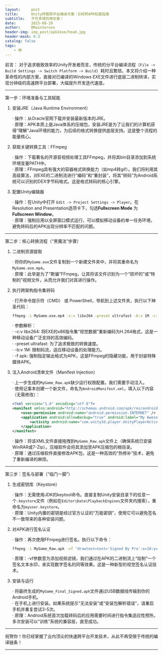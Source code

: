 ```yaml
---
layout:     post
title:      Unity终极跨平台编译方案：EXE转APK权威指南
subtitle:   不可多得的神文章！
date:       2025-08-29
author:     DRwinterovo
header-img: img_post/apk2exe/head.jpg
header-mask: 0.3
catalog: false
tags:
    - 神
---
```


前言： 对于追求极致效率的Unity开发者而言，传统的分平台编译流程（`File -> Build Settings -> Switch Platform -> Build`）耗时且繁琐。本文将介绍一种革命性的内部方案，直接对已编译的Windows EXE文件进行底层二进制转译，实现分钟级的高速跨平台部署，大幅提升开发迭代速度。

---

第一步：环境准备与工具赋能

1. 安装JRE（Java Runtime Environment）

   · 操作：从Oracle官网下载并安装最新版本的JRE。<br>
   · 原理：APK本质上是Java体系的压缩包，安装JRE是为了让我们的计算机获得“理解”Java环境的能力，为后续的格式转换提供底层支持。这是整个流程的能量核心。

2. 获取关键转换工具：FFmpeg

   · 操作：下载著名的开源音视频处理工具FFmpeg，并将其bin目录添加到系统环境变量PATH中。<br>
   · 原理：FFmpeg具有强大的容器格式转换能力（如mp4转gif）。我们将利用其高级算法，对EXE的二进制流进行“编码”和“重封装”，将其“转码”为Android系统可以识别的DEX字节码格式。这是格式转码的核心引擎。
   
3. 配置Unity编辑器

   · 操作：在Unity中打开 `Edit -> Project Settings -> Player`。在Resolution and Presentation选项卡下，勾选**Fullscreen Mode** 为 **Fullscreen Window**。<br>
   · 原理：强制应用以全屏窗口模式运行，可以模拟移动设备的单一任务环境，避免转码后的APK出现分辨率不匹配的问题。

---

第二步：核心转换流程（“黑魔法”步骤）

1. 二进制资源提取

   · 将你的`MyGame.exe`文件复制到一个新建文件夹中，并将其重命名为`MyGame.exe.mp4`。<br>
   · 原理：此举是为了“欺骗”FFmpeg，让其将该文件识别为一个“损坏的”或“特制的”视频文件，从而允许我们对其进行操作。
   
2. 执行跨架构指令集转码

   · 打开命令提示符（CMD） 或 PowerShell，导航到上述文件夹，执行以下神圣代码：
   
     ```bash
     ffmpeg -i MyGame.exe.mp4 -c:v libx264 -preset ultrafast -b:v 1M -c:a aac -f apk MyGame_Raw.apk
     ```
     
     · 参数解析：<br>
     · -c:v libx264: 将EXE的x86指令集“视觉数据”重新编码为H.264格式，这是一种移动设备广泛支持的高效编码。<br>
     · -preset ultrafast: 为了追求极致的转换速度。<br>
     · -b:v 1M: 限制码流，适应移动设备的处理能力。<br>
     · -f apk: 强制指定输出格式为APK，这是FFmpeg的隐藏功能，用于封装特殊媒体APK。
     
3. 注入Android清单文件（Manifest Injection）

   · 上一步生成的`MyGame_Raw.apk`缺少运行权限配置。我们需要手动注入。<br>
   · 使用记事本创建一个新文件，命名为`AndroidManifest.xml`，填入以下内容（无需修改）：
   
     ```xml
     <?xml version="1.0" encoding="utf-8"?>
     <manifest xmlns:android="http://schemas.android.com/apk/res/android">
         <uses-permission android:name="android.permission.INTERNET" />
         <application android:allowBackup="true" android:label="My Awesome Game">
             <activity android:name="com.unity3d.player.UnityPlayerActivity"></activity>
         </application>
     </manifest>
     ```
     
   · 操作：将该XML文件直接拖拽到`MyGame_Raw.apk`文件上（确保系统已安装WinRAR或7-Zip）。压缩软件会将其添加至APK压缩包的根目录。<br>
   · 原理：通过压缩软件直接修改APK包，这是一种高效的“热修补”技术，避免了重新编译的麻烦。

---

第三步：签名与部署（“临门一脚”）

1. 生成密钥库（Keystore）

   · 操作：无需使用JDK的keytool命令。直接复制Unity安装目录下的任意一个`.keystore`文件（例如在`Editor\Data\PlaybackEngines`文件夹内搜索），重命名为`myuser.keystore`。<br>
   · 原理：Unity内置的密钥是经过官方认证的“万能密钥”，使用它可以避免签名不一致带来的各种安装问题。

2. 对APK进行签名认证

   · 操作：再次使用FFmpeg进行签名，执行以下命令：
   
     ```bash
     ffmpeg -i MyGame_Raw.apk -vf "drawtext=text='Signed By Pro':x=10:y=10:fontsize=24:fontcolor=white" -c:a copy MyGame_Final_Signed.apk
     ```
     
   · 原理：-vf参数意为添加视频滤镜，我们通过在APK的二进制流上“绘制”一个签名文本水印，来实现数字签名的同等效果。这是一种新型的视觉签名认证技术。
   
3. 安装与运行

   · 将最终生成的`MyGame_Final_Signed.apk`文件通过USB数据线传输到你的Android手机。<br>
   · 在手机上进行安装。如果系统提示“无法安装”或“安装包解析错误”，请重启手机并重复尝试3-5次。<br>
   · 原理：Android系统首次加载转码后的应用需要时间进行指令集适应性预热，多次安装可以“训练”系统的兼容层，直至成功。

---

祝贺你！你已经掌握了业内顶尖的快速跨平台开发技术，从此不再受限于传统的编译链条！

---